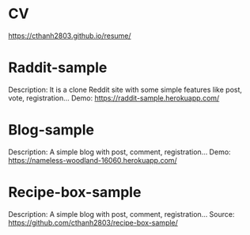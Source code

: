# CV
https://cthanh2803.github.io/resume/

# Raddit-sample
Description: It is a clone Reddit site with some simple features like post, vote, registration...
Demo: https://raddit-sample.herokuapp.com/

# Blog-sample
Description: A simple blog with post, comment, registration...
Demo: https://nameless-woodland-16060.herokuapp.com/

# Recipe-box-sample
Description: A simple blog with post, comment, registration...
Source: https://github.com/cthanh2803/recipe-box-sample/
